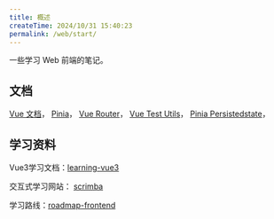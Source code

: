 ```yaml
---
title: 概述
createTime: 2024/10/31 15:40:23
permalink: /web/start/
---
```


一些学习 Web 前端的笔记。

## 文档

[Vue 文档](https://cn.vuejs.org/)，
[Pinia](https://pinia.vuejs.org/zh/)，
[Vue Router](https://router.vuejs.org/zh/)，
[Vue Test Utils](https://test-utils.vuejs.org/zh/)，
[Pinia Persistedstate](https://prazdevs.github.io/pinia-plugin-persistedstate/zh/)，

## 学习资料

Vue3学习文档：[learning-vue3](https://github.com/chengpeiquan/learning-vue3)

交互式学习网站： [scrimba](https://scrimba.com/)

学习路线：[roadmap-frontend](https://roadmap.sh/frontend)
